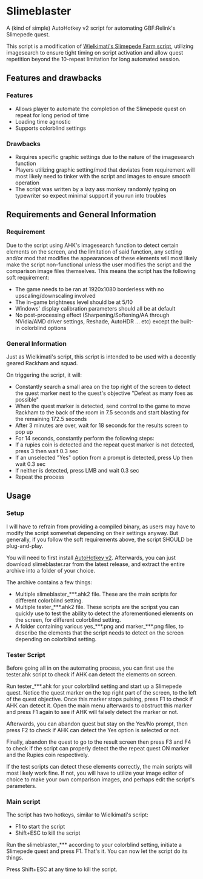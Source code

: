 # Slimeblaster
A (kind of simple) AutoHotkey v2 script for automating GBF:Relink's Slimepede quest.

This script is a modification of [Wielkimati's Slimepede Farm script](https://github.com/Wielkimati/GBFR-Slimepede-Farm/tree/main), utilizing imagesearch to ensure tight timing on script activation and allow quest repetition beyond the 10-repeat limitation for long automated session.

## Features and drawbacks
### Features
- Allows player to automate the completion of the Slimepede quest on repeat for long period of time
- Loading time agnostic
- Supports colorblind settings

### Drawbacks
- Requires specific graphic settings due to the nature of the imagesearch function
- Players utilizing graphic setting/mod that deviates from requirement will most likely need to tinker with the script and images to ensure smooth operation
- The script was written by a lazy ass monkey randomly typing on typewriter so expect minimal support if you run into troubles

## Requirements and General Information

### Requirement
Due to the script using AHK's imagesearch function to detect certain elements on the screen, and the limitation of said function, any setting and/or mod that modifies the appearances of these elements will most likely make the script non-functional unless the user modifies the script and the comparison image files themselves. This means the script has the following soft requirement:
- The game needs to be ran at 1920x1080 borderless with no upscaling/downscaling involved
- The in-game brightness level should be at 5/10
- Windows' display calibration parameters should all be at default
- No post-processing effect (Sharpening/Softening/AA through NVidia/AMD driver settings, Reshade, AutoHDR ... etc) except the built-in colorblind options

### General Information
Just as Wielkimati's script, this script is intended to be used with a decently geared Rackham and squad.

On triggering the script, it will:
- Constantly search a small area on the top right of the screen to detect the quest marker next to the quest's objective "Defeat as many foes as possible"
- When the quest marker is detected, send control to the game to move Rackham to the back of the room in 7.5 seconds and start blasting for the remaining 172.5 seconds
- After 3 minutes are over, wait for 18 seconds for the results screen to pop up
- For 14 seconds, constantly perform the following steps:
 - If a rupies coin is detected and the repeat quest marker is not detected, press 3 then wait 0.3 sec
 - If an unselected "Yes" option from a prompt is detected, press Up then wait 0.3 sec
 - If neither is detected, press LMB and wait 0.3 sec
- Repeat the process

## Usage
### Setup
I will have to refrain from providing a compiled binary, as users may have to modify the script somewhat depending on their settings anyway. But generally, if you follow the soft requirements above, the script SHOULD be plug-and-play.

You will need to first install [AutoHotkey v2](https://www.autohotkey.com/). Afterwards, you can just download slimeblaster.rar from the latest release, and extract the entire archive into a folder of your choice.

The archive contains a few things:
- Multiple slimeblaster_***.ahk2 file. These are the main scripts for different colorblind setting.
- Multiple tester_***.ahk2 file. These scripts are the scripst you can quickly use to test the ability to detect the aforementioned elements on the screen, for different colorblind setting.
- A folder containing various yes_***.png and marker_\*\*\*.png files, to describe the elements that the script needs to detect on the screen depending on colorblind setting.

### Tester Script
Before going all in on the automating process, you can first use the tester.ahk script to check if AHK can detect the elements on screen.

Run tester_***.ahk for your colorblind setting and start up a Slimepede quest. Notice the quest marker on the top right part of the screen, to the left of the quest objective. Once this marker stops pulsing, press F1 to check if AHK can detect it. Open the main menu afterwards to obstruct this marker and press F1 again to see if AHK will falsely detect the marker or not.

Afterwards, you can abandon quest but stay on the Yes/No prompt, then press F2 to check if AHK can detect the Yes option is selected or not.

Finally, abandon the quest to go to the result screen then press F3 and F4 to check if the script can properly detect the the repeat quest ON marker and the Rupies coin respectively.

If the test scripts can detect these elements correctly, the main scripts will most likely work fine. If not, you will have to utilize your image editor of choice to make your own comparison images, and perhaps edit the script's parameters.

### Main script
The script has two hotkeys, similar to Wielkimati's script:
- F1 to start the script
- Shift+ESC to kill the script

Run the slimeblaster_*** according to your colorblind setting, initiate a Slimepede quest and press F1. That's it. You can now let the script do its things.

Press Shift+ESC at any time to kill the script.
